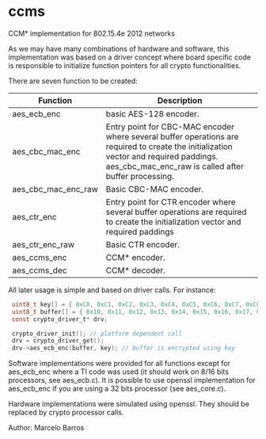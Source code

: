 ccms
====

CCM* implementation for 802.15.4e 2012 networks

As we may have many combinations of hardware and software, this implementation 
was based on a driver concept where board specific code is responsible to 
initialize function pointers for all crypto functionalities.

There are seven function to be created:

| Function | Description |
|----------|-------------|
| aes_ecb_enc | basic AES-128 encoder. |
| aes_cbc_mac_enc | Entry point for CBC-MAC encoder where several buffer operations are required to create the initialization vector and required paddings. aes_cbc_mac_enc_raw is called after buffer processing. |
| aes_cbc_mac_enc_raw | Basic CBC-MAC encoder. |
| aes_ctr_enc | Entry point for CTR encoder where several buffer operations are required to create the initialization vector and required paddings |
| aes_ctr_enc_raw | Basic CTR encoder. |
| aes_ccms_enc | CCM* encoder. |
| aes_ccms_dec | CCM* decoder. |

All later usage is simple and based on driver calls. For instance:

```c
 uint8_t key[] = { 0xC0, 0xC1, 0xC2, 0xC3, 0xC4, 0xC5, 0xC6, 0xC7, 0xC8, 0xC9, 0xCA, 0xCB, 0xCC, 0xCD, 0xCE, 0xCF };
 uint8_t buffer[] = { 0x10, 0x11, 0x12, 0x13, 0x14, 0x15, 0x16, 0x17, 0x18, 0x19, 0x1A, 0x1B, 0x1C, 0x1D, 0x1E, 0x1F };
 const crypto_driver_t* drv;

 crypto_driver_init(); // platform dependent call
 drv = crypto_driver_get();
 drv->aes_ecb_enc(buffer, key); // buffer is encrypted using key
```

Software implementations were provided for all functions except for aes_ecb_enc where a 
TI code was used (it should work on 8/16 bits processors, see aes_ecb.c). 
It is possible to use openssl implementation for aes_ecb_enc if you are using a 32 bits processor (see aes_core.c). 

Hardware implementations were simulated using openssl. They should be replaced by crypto processor calls.

Author: Marcelo Barros
